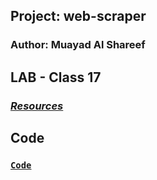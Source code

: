 
## Project: web-scraper

### Author: Muayad Al Shareef

## LAB - Class 17

### [_Resources_](https://canvas.instructure.com/courses/4839248/assignments/30188494)
#### <!-- back-end server url (when applicable) --> 
#### <!-- front-end application (when applicable) --> 

[//]: # (Setup)

[//]: # (.env requirements &#40;where applicable&#41;)

[//]: # (i.e.)

[//]: # ()
[//]: # (PORT - Port Number)

[//]: # (DATABASE_URL - URL to the running Postgres instance/db)

[//]: # (How to initialize/run your application &#40;where applicable&#41;)

## Code 

### [`Code`](./craper.py)

[//]: # ([Test]&#40;./tests/test_series.py&#41;)

[//]: # (How to use your library &#40;where applicable&#41;)

[//]: # (Tests)

[//]: # (How do you run tests?)

[//]: # (Any tests of note?)

[//]: # (Describe any tests that you did not complete, skipped, etc)